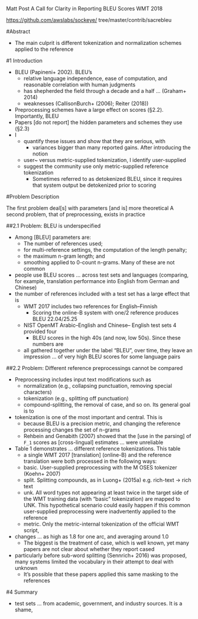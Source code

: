 Matt Post
A Call for Clarity in Reporting BLEU Scores
WMT 2018

https://github.com/awslabs/sockeye/ tree/master/contrib/sacrebleu

#Abstract

* The main culprit is different tokenization and normalization schemes applied
  to the reference

#1 Introduction

* BLEU (Papineni+ 2002). BLEU’s
  * relative language independence, ease of computation, and reasonable
    correlation with human judgments
  * has shepherded the field through a decade and a half ... (Graham+ 2014)
  * weaknesses (CallisonBurch+ (2006); Reiter (2018))
* Preprocessing schemes have a large effect on scores (§2.2). Importantly, BLEU
* Papers [do not report] the hidden parameters and schemes they use (§2.3)
* I
  * quantify these issues and show that they are serious, with
    * variances bigger than many reported gains. After introducing the notion
  * user~ versus metric-supplied tokenization, I identify user-supplied
  * suggest the community use only metric-supplied reference tokenization
    * Sometimes referred to as detokenized BLEU,
      since it requires that system output be detokenized prior to scoring

#Problem Description

The first problem deal[s] with parameters [and is] more theoretical
A second problem, that of preprocessing, exists in practice

##2.1 Problem: BLEU is underspecified

* Among [BLEU] parameters are:
  * The number of references used;
  * for multi-reference settings, the computation of the length penalty;
  * the maximum n-gram length; and
  * smoothing applied to 0-count n-grams.  Many of these are not common
* people use BLEU scores ... across test sets and languages (comparing, for
  example, translation performance into English from German and Chinese)
* the number of references included with a test set has a large effect that is
  * WMT 2017 includes two references for English–Finnish
    * Scoring the online-B system with one/2 reference produces BLEU 22.04/25.25
  * NIST OpenMT Arabic–English and Chinese– English test sets 4 provided four
    * BLEU scores in the high 40s (and now, low 50s).  Since these numbers are
  * all gathered together under the label “BLEU”, over time, they
    leave an impression ... of very high BLEU scores for some language pairs

##2.2 Problem: Different reference preprocessings cannot be compared

* Preprocessing includes input text modifications such as
  * normalization (e.g., collapsing punctuation, removing special characters)
  * tokenization (e.g., splitting off punctuation)
  * compound-splitting, the removal of case, and so on. Its general goal is to
* tokenization is one of the most important and central. This is
  * because BLEU is a precision metric, and
    changing the reference processing changes the set of n-grams
  * Rehbein and Genabith (2007) showed that the [use in the parsing] of `F_1`
    scores as [cross-lingual] estimates ... were unreliable
* Table 1 demonstrates ...  different reference tokenizations. This table
  * a single WMT 2017 [translation] (online-B) and the reference translation
    were both processed in the following ways:
  * basic. User-supplied preprocessing with the M OSES tokenizer (Koehn+ 2007)
  * split. Splitting compounds, as in Luong+ (2015a) e.g. rich-text → rich text
  * unk. All word types not appearing at least twice in the target side of the
    WMT training data (with “basic” tokenization) are mapped to UNK. This
    hypothetical scenario could easily happen if this common user-supplied
    preprocessing were inadvertently applied to the reference
  * metric. Only the metric-internal tokenization of the official WMT script,
* changes ... as high as 1.8 for one arc, and averaging around 1.0
  * The biggest is the treatment of case, which is well known, 
    yet many papers are not clear about whether they report cased 
* particularly before sub-word splitting (Sennrich+ 2016) was proposed,
  many systems  limited the vocabulary in their attempt to deal with unknown
  * It’s possible that these papers applied this same masking to the references

#4 Summary

* test sets ... from academic, government, and industry sources. It is a shame,
